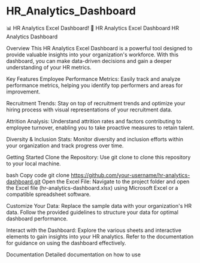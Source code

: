 # HR_Analytics_Dashboard
📊 HR Analytics Excel Dashboard! 🎉
HR Analytics Excel Dashboard
HR Analytics Dashboard

Overview
This HR Analytics Excel Dashboard is a powerful tool designed to provide valuable insights into your organization's workforce. With this dashboard, you can make data-driven decisions and gain a deeper understanding of your HR metrics.

Key Features
Employee Performance Metrics: Easily track and analyze performance metrics, helping you identify top performers and areas for improvement.

Recruitment Trends: Stay on top of recruitment trends and optimize your hiring process with visual representations of your recruitment data.

Attrition Analysis: Understand attrition rates and factors contributing to employee turnover, enabling you to take proactive measures to retain talent.

Diversity & Inclusion Stats: Monitor diversity and inclusion efforts within your organization and track progress over time.

Getting Started
Clone the Repository: Use git clone to clone this repository to your local machine.

bash
Copy code
git clone https://github.com/your-username/hr-analytics-dashboard.git
Open the Excel File: Navigate to the project folder and open the Excel file (hr-analytics-dashboard.xlsx) using Microsoft Excel or a compatible spreadsheet software.

Customize Your Data: Replace the sample data with your organization's HR data. Follow the provided guidelines to structure your data for optimal dashboard performance.

Interact with the Dashboard: Explore the various sheets and interactive elements to gain insights into your HR analytics. Refer to the documentation for guidance on using the dashboard effectively.

Documentation
Detailed documentation on how to use





